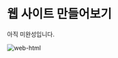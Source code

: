 # 웹 사이트 만들어보기


아직 미완성입니다.


![web-html](https://user-images.githubusercontent.com/109788395/181671525-e05ffe43-7b56-47b8-ab9d-21289667f03c.png)
